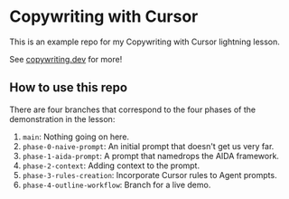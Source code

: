 # Copywriting with Cursor

This is an example repo for my Copywriting with Cursor lightning lesson.

See [copywriting.dev](https://copywriting.dev) for more!

## How to use this repo

There are four branches that correspond to the four phases of the demonstration in the lesson:

1. `main`: Nothing going on here.
2. `phase-0-naive-prompt`: An initial prompt that doesn't get us very far.
3. `phase-1-aida-prompt`: A prompt that namedrops the AIDA framework.
4. `phase-2-context`: Adding context to the prompt.
5. `phase-3-rules-creation`: Incorporate Cursor rules to Agent prompts.
6. `phase-4-outline-workflow`: Branch for a live demo.

